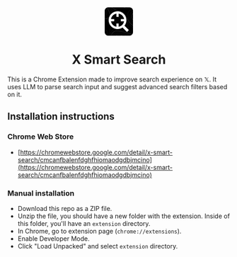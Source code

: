 <div align="center"><img src="./docs/icon.png" width="64" style="position:relative;top:5px" /></div>

# <div align="center">X Smart Search</div>

This is a Chrome Extension made to improve search experience on 𝕏. 
It uses LLM to parse search input and suggest advanced search filters based on it.

## Installation instructions
### Chrome Web Store
- [https://chromewebstore.google.com/detail/x-smart-search/cmcanfbalenfdghfhiomaodgdbjmcino](https://chromewebstore.google.com/detail/x-smart-search/cmcanfbalenfdghfhiomaodgdbjmcino)

### Manual installation
- Download this repo as a ZIP file.
- Unzip the file, you should have a new folder with the extension. Inside of this folder, you'll have an `extension` directory.
- In Chrome, go to extension page (`chrome://extensions`).
- Enable Developer Mode.
- Click "Load Unpacked" and select `extension` directory.